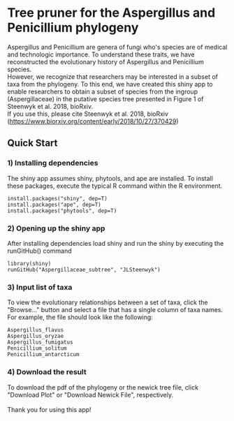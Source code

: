 # Tree pruner for the Aspergillus and Penicillium phylogeny

Aspergillus and Penicillium are genera of fungi who's species are of medical and technologic importance. To understand these traits, we have reconstructed the evolutionary history of Aspergillus and Penicillium species. 
<br />
However, we recognize that researchers may be interested in a subset of taxa from the phylogeny. To this end, we have created this shiny app to enable researchers to obtain a subset of species from the ingroup (Aspergillaceae) in the putative species tree presented in Figure 1 of Steenwyk et al. 2018, bioRxiv.
<br />
If you use this, please cite Steenwyk et al. 2018, bioRxiv (https://www.biorxiv.org/content/early/2018/10/27/370429)

## Quick Start

### 1) Installing dependencies
The shiny app assumes shiny, phytools, and ape are installed. To install these packages, execute the typical R command within the R environment.
```
install.packages("shiny", dep=T)
install.packages("ape", dep=T)
install.packages("phytools", dep=T)
```

### 2) Opening up the shiny app
After installing dependencies load shiny and run the shiny by executing the runGitHub() command
```
library(shiny)
runGitHub("Aspergillaceae_subtree", "JLSteenwyk")
```

### 3) Input list of taxa
To view the evolutionary relationships between a set of taxa, click the "Browse..." button and select a file that has a single column of taxa names. For example, the file should look like the following:
```
Aspergillus_flavus
Aspergillus_oryzae
Aspergillus_fumigatus
Penicillium_solitum
Penicillium_antarcticum
```

### 4) Download the result
To download the pdf of the phylogeny or the newick tree file, click "Download Plot" or "Download Newick File", respectively.
<br /><br />
Thank you for using this app!
